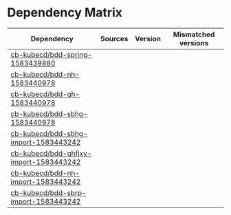 # Dependency Matrix

Dependency | Sources | Version | Mismatched versions
---------- | ------- | ------- | -------------------
[cb-kubecd/bdd-spring-1583439880](https://github.com/cb-kubecd/bdd-spring-1583439880.git) |  | []() | 
[cb-kubecd/bdd-nh-1583440978](https://github.com/cb-kubecd/bdd-nh-1583440978.git) |  | []() | 
[cb-kubecd/bdd-gh-1583440978](https://github.com/cb-kubecd/bdd-gh-1583440978.git) |  | []() | 
[cb-kubecd/bdd-sbhg-1583440978](https://github.com/cb-kubecd/bdd-sbhg-1583440978.git) |  | []() | 
[cb-kubecd/bdd-sbhg-import-1583443242](https://github.com/cb-kubecd/bdd-sbhg-import-1583443242.git) |  | []() | 
[cb-kubecd/bdd-ghfjxy-import-1583443242](https://github.com/cb-kubecd/bdd-ghfjxy-import-1583443242.git) |  | []() | 
[cb-kubecd/bdd-nh-import-1583443242](https://github.com/cb-kubecd/bdd-nh-import-1583443242.git) |  | []() | 
[cb-kubecd/bdd-sbrp-import-1583443242](https://github.com/cb-kubecd/bdd-sbrp-import-1583443242.git) |  | []() | 

